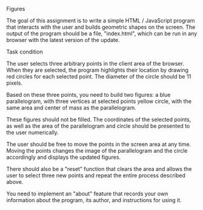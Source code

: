 Figures

The goal of this assignment is to write a simple HTML / JavaScript program that interacts with the user and builds geometric shapes on the screen. The output of the program should be a file, "index.html", which can be run in any browser with the latest version of the update.

Task condition

The user selects three arbitrary points in the client area of ​​the browser. When they are selected, the program highlights their location by drawing red circles for each selected point. The diameter of the circle should be 11 pixels.

Based on these three points, you need to build two figures:
a blue parallelogram, with three vertices at selected points
yellow circle, with the same area and center of mass as the parallelogram.

These figures should not be filled.
The coordinates of the selected points, as well as the area of ​​the parallelogram and circle should be presented to the user numerically.

The user should be free to move the points in the screen area at any time. Moving the points changes the image of the parallelogram and the circle accordingly and displays the updated figures.

There should also be a "reset" function that clears the area and allows the user to select three new points and repeat the entire process described above.

You need to implement an "about" feature that records your own information about the program, its author, and instructions for using it.
